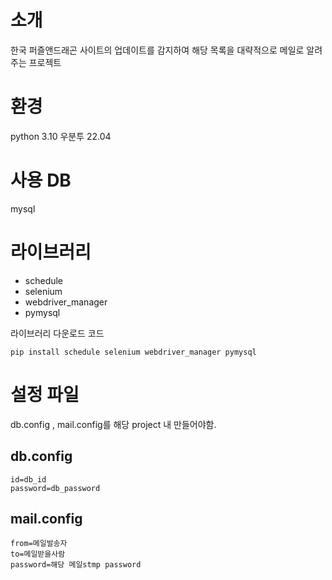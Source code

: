 # 소개

한국 퍼즐앤드래곤 사이트의 업데이트를 감지하여 해당 목록을 대략적으로 메일로 알려주는 프로젝트


# 환경
python 3.10
우분투 22.04

# 사용 DB 
mysql

# 라이브러리
- schedule
- selenium
- webdriver_manager
- pymysql

라이브러리 다운로드 코드
```
pip install schedule selenium webdriver_manager pymysql
```

# 설정 파일
db.config , mail.config를 해당 project 내 만들어야함. 

## db.config
```
id=db_id
password=db_password
```
  
## mail.config
```
from=메일발송자
to=메일받을사람
password=해당 메일stmp password
```
